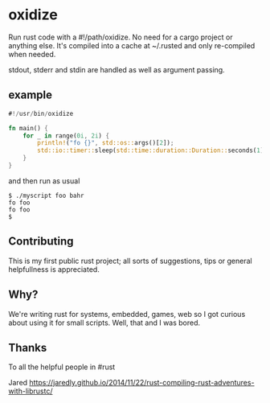 oxidize
=======

Run rust code with a #!/path/oxidize. No need for a cargo project or anything else. It's compiled into a cache at ~/.rusted and only re-compiled when needed.

stdout, stderr and stdin are handled as well as argument passing.

example
------

```rust
#!/usr/bin/oxidize

fn main() {
    for _ in range(0i, 2i) {
        println!("fo {}", std::os::args()[2]);
        std::io::timer::sleep(std::time::duration::Duration::seconds(1))
    }
}
```

and then run as usual
```
$ ./myscript foo bahr
fo foo
fo foo
$
```

Contributing
---------

This is my first public rust project; all sorts of suggestions, tips or general helpfullness is appreciated.

Why?
-----
We're writing rust for systems, embedded, games, web so I got curious about using it for small scripts.
Well, that and I was bored.

Thanks
-----
To all the helpful people in #rust

Jared https://jaredly.github.io/2014/11/22/rust-compiling-rust-adventures-with-librustc/

